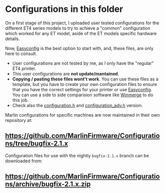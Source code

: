 # Configurations in this folder

On a first stage of this project, I uploaded user tested configurations for the different ET4 series models to try to achieve a "common" configuration which worked for any ET model, aside of the ET models specific hardware details. 

Now, [Easyconfig](https://github.com/davidtgbe/Marlin/blob/bugfix-2.0.x/Marlin/EasyConfig.h) is the best option to start with, and, these files, are only here to consult.

- User configurations are not tested by me, as I only have the "regular" ET4 printer. 
- This user configurations are **not update/mantained**.
- **Copying / pasting these files wont't work**. You can use these files as a template, but you have to create your own configuration files to ensure that you have the correct settings for your printer or use [Easyconfig](https://github.com/davidtgbe/Marlin/blob/bugfix-2.0.x/Marlin/EasyConfig.h). You can use a side to side comparision software like [Winmerge](https://winmerge.org/) to do this job.
- Check also the [configuration.h](https://github.com/davidtgbe/Marlin/blob/ff35907c14c2814c4b7ea4a3c3df2c3da98937ab/Marlin/Configuration.h#L38) and [configuration_adv.h](https://github.com/davidtgbe/Marlin/blob/ff35907c14c2814c4b7ea4a3c3df2c3da98937ab/Marlin/Configuration_adv.h#L33) version. 

Marlin configurations for specific machines are now maintained in their own repository at:

## https://github.com/MarlinFirmware/Configurations/tree/bugfix-2.1.x

Configuration files for use with the nightly `bugfix-2.1.x` branch can be downloaded from:

## https://github.com/MarlinFirmware/Configurations/archive/bugfix-2.1.x.zip

